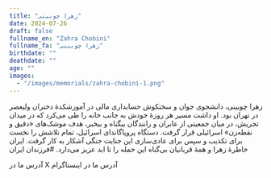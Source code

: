 ```yaml
---
title: "زهرا چوبینی"
date: 2024-07-26
draft: false
fullname_en: "Zahra Chobini"
fullname_fa: "زهرا چوبینی"
birthdate: ""
deathdate: ""
age: ""
images:
  - "/images/memorials/zahra-chobini-1.png"
---
```


زهرا چوبینی، دانشجوی جوان و سختکوش حسابداری مالی در آموزشکدۀ دختران ولیعصر در تهران بود. او داشت مسیر هر روزۀ خودش به جانب خانه را طی می‌کرد که در میدان تجریش، در میان جمعیتی از عابران و رانندگان بیگناه و بیخبر، هدف موشک‌های «دقیق و نقطه‌زن» اسرائیلی قرار گرفت. دستگاه پروپاگاندای اسرائیل، تمام تلاشش را نخست برای تکذیب و سپس برای عادی‌سازی این جنایت جنگی آشکار به کار گرفت. 
 ایران خاطرۀ زهرا و همۀ قربانیان بی‌گناه این حمله را تا ابد عزیز می‌دارد. 
#فرزندان ایران

آدرس ما در X 
آدرس ما در اینستاگرام